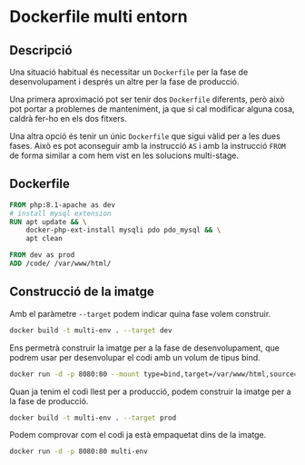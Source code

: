 # Dockerfile multi entorn

## Descripció

Una situació habitual és necessitar un `Dockerfile` per la fase de desenvolupament i després un altre per la fase de producció.

Una primera aproximació pot ser tenir dos `Dockerfile` diferents, però això pot portar a problemes de manteniment, ja que si cal modificar alguna cosa, caldrà fer-ho en els dos fitxers.

Una altra opció és tenir un únic `Dockerfile` que sigui vàlid per a les dues fases. Això es pot aconseguir amb la instrucció `AS` i amb la instrucció `FROM` de forma similar a com hem vist en les solucions multi-stage.

## Dockerfile

```dockerfile
FROM php:8.1-apache as dev
# install mysql extension
RUN apt update && \
    docker-php-ext-install mysqli pdo pdo_mysql && \
    apt clean

FROM dev as prod
ADD /code/ /var/www/html/
```

## Construcció de la imatge

Amb el paràmetre `--target` podem indicar quina fase volem construir.

```bash
docker build -t multi-env . --target dev
```

Ens permetrà construir la imatge per a la fase de desenvolupament, que podrem usar per desenvolupar el codi amb un volum de tipus bind.

```bash
docker run -d -p 8080:80 --mount type=bind,target=/var/www/html,source=./ \ multi-env
```

Quan ja tenim el codi llest per a producció, podem construir la imatge per a la fase de producció.

```bash
docker build -t multi-env . --target prod
```

Podem comprovar com el codi ja està empaquetat dins de la imatge.

```bash
docker run -d -p 8080:80 multi-env
```
